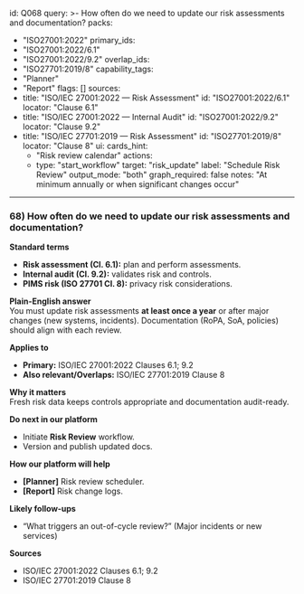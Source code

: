 id: Q068
query: >-
  How often do we need to update our risk assessments and documentation?
packs:
  - "ISO27001:2022"
primary_ids:
  - "ISO27001:2022/6.1"
  - "ISO27001:2022/9.2"
overlap_ids:
  - "ISO27701:2019/8"
capability_tags:
  - "Planner"
  - "Report"
flags: []
sources:
  - title: "ISO/IEC 27001:2022 — Risk Assessment"
    id: "ISO27001:2022/6.1"
    locator: "Clause 6.1"
  - title: "ISO/IEC 27001:2022 — Internal Audit"
    id: "ISO27001:2022/9.2"
    locator: "Clause 9.2"
  - title: "ISO/IEC 27701:2019 — Risk Assessment"
    id: "ISO27701:2019/8"
    locator: "Clause 8"
ui:
  cards_hint:
    - "Risk review calendar"
  actions:
    - type: "start_workflow"
      target: "risk_update"
      label: "Schedule Risk Review"
output_mode: "both"
graph_required: false
notes: "At minimum annually or when significant changes occur"
---
### 68) How often do we need to update our risk assessments and documentation?

**Standard terms**  
- **Risk assessment (Cl. 6.1):** plan and perform assessments.  
- **Internal audit (Cl. 9.2):** validates risk and controls.  
- **PIMS risk (ISO 27701 Cl. 8):** privacy risk considerations.

**Plain-English answer**  
You must update risk assessments **at least once a year** or after major changes (new systems, incidents). Documentation (RoPA, SoA, policies) should align with each review.

**Applies to**  
- **Primary:** ISO/IEC 27001:2022 Clauses 6.1; 9.2  
- **Also relevant/Overlaps:** ISO/IEC 27701:2019 Clause 8

**Why it matters**  
Fresh risk data keeps controls appropriate and documentation audit-ready.

**Do next in our platform**  
- Initiate **Risk Review** workflow.  
- Version and publish updated docs.

**How our platform will help**  
- **[Planner]** Risk review scheduler.  
- **[Report]** Risk change logs.

**Likely follow-ups**  
- “What triggers an out-of-cycle review?” (Major incidents or new services)

**Sources**  
- ISO/IEC 27001:2022 Clauses 6.1; 9.2  
- ISO/IEC 27701:2019 Clause 8
